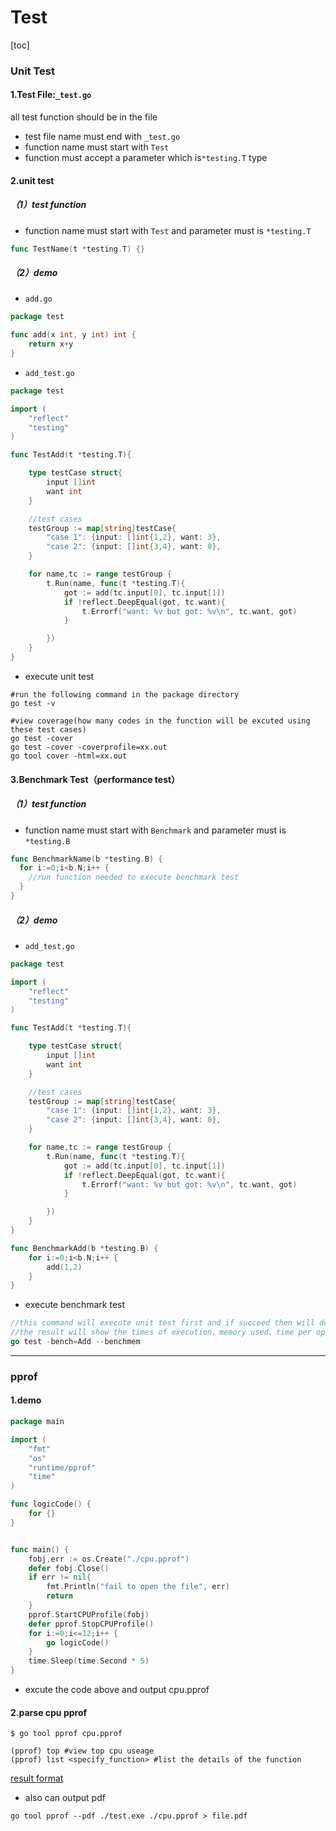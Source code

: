 # Test

[toc]

### Unit Test

#### 1.Test File:`_test.go`
all test function should be in the file
* test file name must end with `_test.go`
* function name must start with `Test`
* function must accept a parameter which is`*testing.T` type

#### 2.unit test

##### （1）test function
* function name must start with `Test` and parameter must is `*testing.T`
```go
func TestName(t *testing.T) {}
```

##### （2）demo
* `add.go`
```go
package test

func add(x int, y int) int {
	return x+y
}
```

* `add_test.go`
```go
package test

import (
	"reflect"
	"testing"
)

func TestAdd(t *testing.T){

  	type testCase struct{
  		input []int
  		want int
  	}

  	//test cases
  	testGroup := map[string]testCase{
  		"case 1": {input: []int{1,2}, want: 3},
  		"case 2": {input: []int{3,4}, want: 8},
  	}

  	for name,tc := range testGroup {
  		t.Run(name, func(t *testing.T){
  			got := add(tc.input[0], tc.input[1])
  			if !reflect.DeepEqual(got, tc.want){
  				t.Errorf("want: %v but got: %v\n", tc.want, got)
  			}

  		})
  	}
}
```

* execute unit test
```shell
#run the following command in the package directory
go test -v

#view coverage(how many codes in the function will be excuted using these test cases)
go test -cover
go test -cover -coverprofile=xx.out
go tool cover -html=xx.out
```

#### 3.Benchmark Test（performance test）

##### （1）test function
* function name must start with `Benchmark` and parameter must is `*testing.B`
```go
func BenchmarkName(b *testing.B) {
  for i:=0;i<b.N;i++ {
    //run function needed to execute benchmark test
  }
}
```

##### （2）demo

* `add_test.go`
```go
package test

import (
	"reflect"
	"testing"
)

func TestAdd(t *testing.T){

  	type testCase struct{
  		input []int
  		want int
  	}

  	//test cases
  	testGroup := map[string]testCase{
  		"case 1": {input: []int{1,2}, want: 3},
  		"case 2": {input: []int{3,4}, want: 8},
  	}

  	for name,tc := range testGroup {
  		t.Run(name, func(t *testing.T){
  			got := add(tc.input[0], tc.input[1])
  			if !reflect.DeepEqual(got, tc.want){
  				t.Errorf("want: %v but got: %v\n", tc.want, got)
  			}

  		})
  	}
}

func BenchmarkAdd(b *testing.B) {
	for i:=0;i<b.N;i++ {
		add(1,2)
	}
}
```
* execute benchmark test
```go
//this command will execute unit test first and if succeed then will do benchmark test
//the result will show the times of execution、memory used、time per operation and etc
go test -bench=Add --benchmem
```

***

### pprof

#### 1.demo
```go
package main

import (
	"fmt"
	"os"
	"runtime/pprof"
	"time"
)

func logicCode() {
	for {}
}


func main() {
	fobj,err := os.Create("./cpu.pprof")
	defer fobj.Close()
	if err != nil{
		fmt.Println("fail to open the file", err)
		return
	}
	pprof.StartCPUProfile(fobj)
	defer pprof.StopCPUProfile()
	for i:=0;i<=12;i++ {
		go logicCode()
	}
	time.Sleep(time.Second * 5)
}
```

* excute the code above and output cpu.pprof

#### 2.parse cpu pprof
```shell
$ go tool pprof cpu.pprof

(pprof) top #view top cpu useage
(pprof) list <specify_function>	#list the details of the function 
```
[result format](https://stackoverflow.com/questions/32571396/pprof-and-golang-how-to-interpret-a-results)

* also can output pdf
```shell
go tool pprof --pdf ./test.exe ./cpu.pprof > file.pdf
```
